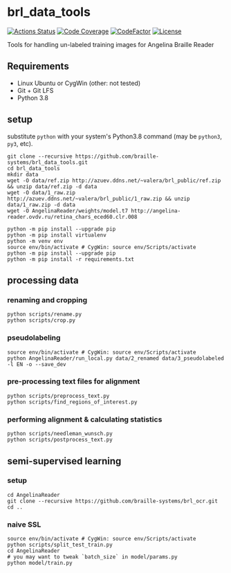 # brl_data_tools

[![Actions Status](https://github.com/braille-systems/brl_data_tools/workflows/Python%20CI/badge.svg?branch=main)](https://github.com/braille-systems/brl_data_tools/actions)
[![Code Coverage](https://codecov.io/gh/braille-systems/brl_data_tools/branch/main/graph/badge.svg)](https://codecov.io/gh/braille-systems/brl_data_tools)
[![CodeFactor](https://www.codefactor.io/repository/github/braille-systems/brl_data_tools/badge)](https://www.codefactor.io/repository//github/braille-systems/brl_data_tools)
[![License](https://img.shields.io/badge/License-Apache%202.0-blue.svg)](https://opensource.org/licenses/Apache-2.0)

Tools for handling un-labeled training images for Angelina Braille Reader

## Requirements

- Linux Ubuntu or CygWin (other: not tested)
- Git + Git LFS
- Python 3.8


## setup
substitute `python` with your system's Python3.8 command (may be `python3`, `py3`, etc).
```shell script
git clone --recursive https://github.com/braille-systems/brl_data_tools.git
cd brl_data_tools
mkdir data
wget -O data/ref.zip http://azuev.ddns.net/~valera/brl_public/ref.zip && unzip data/ref.zip -d data
wget -O data/1_raw.zip http://azuev.ddns.net/~valera/brl_public/1_raw.zip && unzip data/1_raw.zip -d data
wget -O AngelinaReader/weights/model.t7 http://angelina-reader.ovdv.ru/retina_chars_eced60.clr.008

python -m pip install --upgrade pip
python -m pip install virtualenv
python -m venv env
source env/bin/activate # CygWin: source env/Scripts/activate
python -m pip install --upgrade pip
python -m pip install -r requirements.txt
```
## processing data
### renaming and cropping
```shell script
python scripts/rename.py
python scripts/crop.py
```

### pseudolabeling
```shell script
source env/bin/activate # CygWin: source env/Scripts/activate
python AngelinaReader/run_local.py data/2_renamed data/3_pseudolabeled -l EN -o --save_dev
```

### pre-processing text files for alignment
```shell script
python scripts/preprocess_text.py
python scripts/find_regions_of_interest.py
```

### performing alignment & calculating statistics
```shell script
python scripts/needleman_wunsch.py
python scripts/postprocess_text.py
```

## semi-supervised learning
### setup
```shell script
cd AngelinaReader
git clone --recursive https://github.com/braille-systems/brl_ocr.git
cd ..
```
### naive SSL
```shell script
source env/bin/activate # CygWin: source env/Scripts/activate
python scripts/split_test_train.py
cd AngelinaReader
# you may want to tweak `batch_size` in model/params.py
python model/train.py
```
